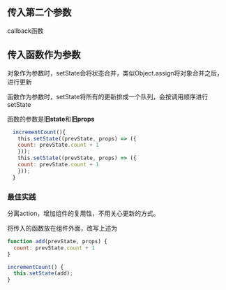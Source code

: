 ## 传入第二个参数

callback函数

## 传入函数作为参数

对象作为参数时，setState会将状态合并，类似Object.assign将对象合并之后，进行更新

函数作为参数时，setState将所有的更新排成一个队列，会按调用顺序进行setState

函数的参数是**旧state**和**旧props**

```javascript
　incrementCount(){
　　this.setState((prevState, props) => ({
　　count: prevState.count + 1
　　}));
　　this.setState((prevState, props) => ({
　　count: prevState.count + 1
　　}));
　}
```

### 最佳实践

分离action，增加组件的复用性，不用关心更新的方式。

将传入的函数放在组件外面，改写上述为

```Javascript
function add(prevState, props) {
  count: prevState.count + 1
}

incrementCount() {
  this.setState(add);
}
```